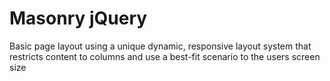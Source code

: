 # Masonry jQuery

Basic page layout using a unique dynamic, responsive layout system that restricts content to columns and use a best-fit scenario to the users screen size
